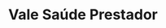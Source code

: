 ---
layout: post
type: post
title: Vale Saúde Prestador
description: ""
excerpt: "Desenvolvimento do site Prestador do Vale Saúde Sempre utilizando Vue.js e Laravel Blade."
categories: ['portfolio']
tags: ['Front-end']
comments: true
type: single
live: "https://prestador.valesaudesempre.com.br/"
permalink: /portfolio/:title/
---